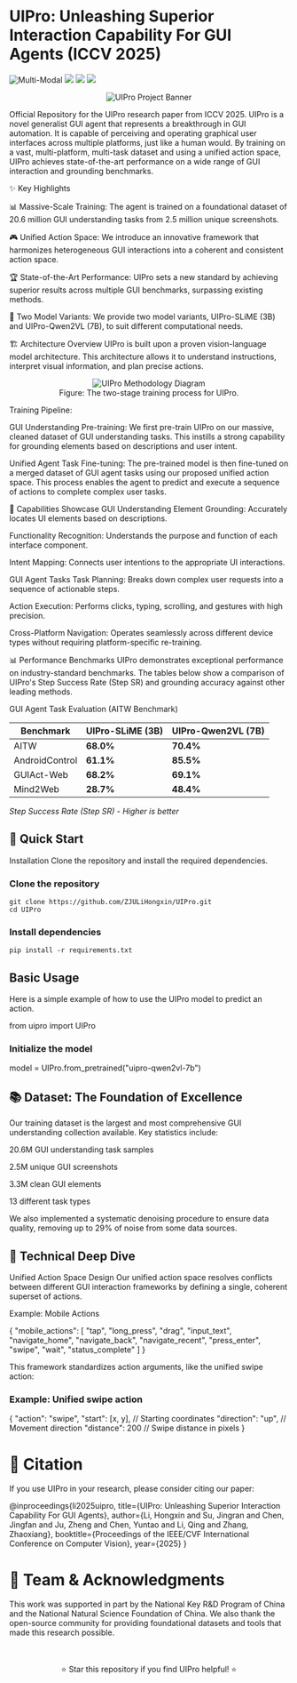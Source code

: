 
<!-- # SliME -->

# UIPro: Unleashing Superior Interaction Capability For GUI Agents (ICCV 2025)

![Multi-Modal](https://img.shields.io/badge/Task-Multi--Modal-red) 
<a href='https://arxiv.org/abs/2406.08487'><img src='https://img.shields.io/badge/Paper-Arxiv-red'></a>
<a href='https://huggingface.co/collections/yifanzhang114/slime-665bcb2d0d71762b86fdbd2d'><img src='https://img.shields.io/badge/%F0%9F%A4%97%20Hugging%20Face-Models-blue'></a>
<a href='https://huggingface.co/datasets/yifanzhang114/SMR'><img src='https://img.shields.io/badge/%F0%9F%A4%97%20Hugging%20Face-Data-green'></a>

<div align="center">
<img src="https://placehold.co/800x300/F0F3F4/303638?text=UIPro+Project+Banner" alt="UIPro Project Banner">
</div>


Official Repository for the UIPro research paper from ICCV 2025.
UIPro is a novel generalist GUI agent that represents a breakthrough in GUI automation. It is capable of perceiving and operating graphical user interfaces across multiple platforms, just like a human would. By training on a vast, multi-platform, multi-task dataset and using a unified action space, UIPro achieves state-of-the-art performance on a wide range of GUI interaction and grounding benchmarks.

✨ Key Highlights
<!-- 🌐 Multi-Platform Mastery: UIPro is designed to work seamlessly across web browsers, Android devices, and iPads. -->

📊 Massive-Scale Training: The agent is trained on a foundational dataset of 20.6 million GUI understanding tasks from 2.5 million unique screenshots.

🎮 Unified Action Space: We introduce an innovative framework that harmonizes heterogeneous GUI interactions into a coherent and consistent action space.

🏆 State-of-the-Art Performance: UIPro sets a new standard by achieving superior results across multiple GUI benchmarks, surpassing existing methods.

🔬 Two Model Variants: We provide two model variants, UIPro-SLiME (3B) and UIPro-Qwen2VL (7B), to suit different computational needs.

🏗️ Architecture Overview
UIPro is built upon a proven vision-language model architecture. This architecture allows it to understand instructions, interpret visual information, and plan precise actions.

<div align="center">
<img src="https://i.imgur.com/2PzQe1o.png" alt="UIPro Methodology Diagram">
<br>
Figure: The two-stage training process for UIPro.
</div>

Training Pipeline:

GUI Understanding Pre-training: We first pre-train UIPro on our massive, cleaned dataset of GUI understanding tasks. This instills a strong capability for grounding elements based on descriptions and user intent.

Unified Agent Task Fine-tuning: The pre-trained model is then fine-tuned on a merged dataset of GUI agent tasks using our proposed unified action space. This process enables the agent to predict and execute a sequence of actions to complete complex user tasks.

🎯 Capabilities Showcase
GUI Understanding
Element Grounding: Accurately locates UI elements based on descriptions.

Functionality Recognition: Understands the purpose and function of each interface component.

Intent Mapping: Connects user intentions to the appropriate UI interactions.

GUI Agent Tasks
Task Planning: Breaks down complex user requests into a sequence of actionable steps.

Action Execution: Performs clicks, typing, scrolling, and gestures with high precision.

Cross-Platform Navigation: Operates seamlessly across different device types without requiring platform-specific re-training.

📊 Performance Benchmarks
UIPro demonstrates exceptional performance on industry-standard benchmarks. The tables below show a comparison of UIPro's Step Success Rate (Step SR) and grounding accuracy against other leading methods.

GUI Agent Task Evaluation (AITW Benchmark)

| Benchmark | UIPro-SLiME (3B) | UIPro-Qwen2VL (7B)  |
|-----------|-------------------|---------------------|
| AITW | **68.0%** | **70.4%** |
| AndroidControl | **61.1%** | **85.5%** |
| GUIAct-Web | **68.2%** | **69.1%**  |
| Mind2Web | **28.7%** | **48.4%** |

*Step Success Rate (Step SR) - Higher is better*


## 🚀 Quick Start
Installation
Clone the repository and install the required dependencies.

### Clone the repository
```
git clone https://github.com/ZJULiHongxin/UIPro.git
cd UIPro
```

### Install dependencies
```pip install -r requirements.txt```


## Basic Usage
Here is a simple example of how to use the UIPro model to predict an action.

from uipro import UIPro

### Initialize the model
model = UIPro.from_pretrained("uipro-qwen2vl-7b")


## 📚 Dataset: The Foundation of Excellence
Our training dataset is the largest and most comprehensive GUI understanding collection available. Key statistics include:

20.6M GUI understanding task samples

2.5M unique GUI screenshots

3.3M clean GUI elements

13 different task types

We also implemented a systematic denoising procedure to ensure data quality, removing up to 29% of noise from some data sources.

## 🔬 Technical Deep Dive
Unified Action Space Design
Our unified action space resolves conflicts between different GUI interaction frameworks by defining a single, coherent superset of actions.

Example: Mobile Actions

{
  "mobile_actions": [
    "tap", "long_press", "drag", "input_text",
    "navigate_home", "navigate_back", "navigate_recent",
    "press_enter", "swipe", "wait", "status_complete"
  ]
}

This framework standardizes action arguments, like the unified swipe action:

### Example: Unified swipe action
{
  "action": "swipe",
  "start": [x, y],          // Starting coordinates
  "direction": "up",        // Movement direction
  "distance": 200           // Swipe distance in pixels
}

# 📝 Citation
If you use UIPro in your research, please consider citing our paper:

@inproceedings{li2025uipro,
  title={UIPro: Unleashing Superior Interaction Capability For GUI Agents},
  author={Li, Hongxin and Su, Jingran and Chen, Jingfan and Ju, Zheng and Chen, Yuntao and Li, Qing and Zhang, Zhaoxiang},
  booktitle={Proceedings of the IEEE/CVF International Conference on Computer Vision},
  year={2025}
}

# 👥 Team & Acknowledgments
This work was supported in part by the National Key R&D Program of China and the National Natural Science Foundation of China. We also thank the open-source community for providing foundational datasets and tools that made this research possible.

<div align="center">
<br>
<br>
⭐ Star this repository if you find UIPro helpful! ⭐
<br>
<br>
</div>